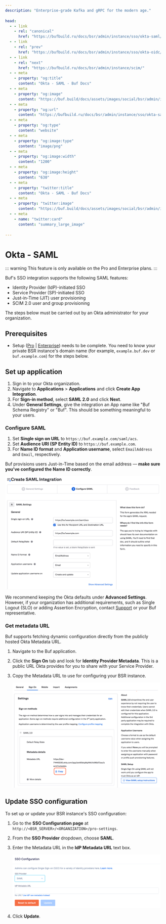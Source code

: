 ```yaml
---
description: "Enterprise-grade Kafka and gRPC for the modern age."

head:
  - - link
    - rel: "canonical"
      href: "https://bufbuild.ru/docs/bsr/admin/instance/sso/okta-saml/"
  - - link
    - rel: "prev"
      href: "https://bufbuild.ru/docs/bsr/admin/instance/sso/okta-oidc/"
  - - link
    - rel: "next"
      href: "https://bufbuild.ru/docs/bsr/admin/instance/scim/"
  - - meta
    - property: "og:title"
      content: "Okta - SAML - Buf Docs"
  - - meta
    - property: "og:image"
      content: "https://buf.build/docs/assets/images/social/bsr/admin/instance/sso/okta-saml.png"
  - - meta
    - property: "og:url"
      content: "https://bufbuild.ru/docs/bsr/admin/instance/sso/okta-saml/"
  - - meta
    - property: "og:type"
      content: "website"
  - - meta
    - property: "og:image:type"
      content: "image/png"
  - - meta
    - property: "og:image:width"
      content: "1200"
  - - meta
    - property: "og:image:height"
      content: "630"
  - - meta
    - property: "twitter:title"
      content: "Okta - SAML - Buf Docs"
  - - meta
    - property: "twitter:image"
      content: "https://buf.build/docs/assets/images/social/bsr/admin/instance/sso/okta-saml.png"
  - - meta
    - name: "twitter:card"
      content: "summary_large_image"

---
```


# Okta - SAML

::: warning
This feature is only available on the Pro and Enterprise plans.
:::

Buf's SSO integration supports the following SAML features:

- Identity Provider (IdP)-initiated SSO
- Service Provider (SP)-initiated SSO
- Just-in-Time (JIT) user provisioning
- SCIM 2.0 user and group provisioning

The steps below must be carried out by an Okta administrator for your organization.

## Prerequisites

- Setup ([Pro](../../setup-pro/) | [Enterprise](../../setup-enterprise/)) needs to be complete. You need to know your private BSR instance's domain name (for example, `example.buf.dev` or `buf.example.com`) for the steps below.

## Set up application

1.  Sign in to your Okta organization.
2.  Navigate to **Applications** > **Applications** and click **Create App Integration**.
3.  For **Sign-in method**, select **SAML 2.0** and click **Next**.
4.  Under **General Settings**, give the integration an App name like "Buf Schema Registry" or "Buf". This should be something meaningful to your users.

### Configure SAML

1.  Set **Single sign on URL** to `https://buf.example.com/saml/acs`.
2.  Set **Audience URI (SP Entity ID)** to `https://buf.example.com`.
3.  For **Name ID format** and **Application username**, select `EmailAddress` and `Email`, respectively.

Buf provisions users Just-in-Time based on the email address — **make sure you've configured the Name ID correctly**.

![ Okta SAML configuration](../../../../../images/bsr/sso/okta-saml.png)

We recommend keeping the Okta defaults under **Advanced Settings**. However, if your organization has additional requirements, such as Single Logout (SLO) or adding Assertion Encryption, contact [Support](https://support.buf.build) or your Buf representative.

### Get metadata URL

Buf supports fetching dynamic configuration directly from the publicly hosted Okta Metadata URL.

1.  Navigate to the Buf application.
2.  Click the **Sign On** tab and look for **Identity Provider Metadata**. This is a public URL Okta provides for you to share with your Service Provider.
3.  Copy the Metadata URL to use for configuring your BSR instance.

    ![ Okta SAML configuration](../../../../../images/bsr/sso/okta-saml-2.png)

## Update SSO configuration

To set up or update your BSR instance's SSO configuration:

1.  Go to the **SSO Configuration page** at `http://<BSR_SERVER>/<ORGANIZATION>/pro-settings`.
2.  From the **SSO Provider** dropdown, choose **SAML**.
3.  Enter the Metadata URL in the **IdP Metadata URL** text box.

    ![IdP metadata text entry box](../../../../../images/bsr/sso/okta-saml-metadata.png)

4.  Click **Update**.
